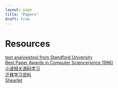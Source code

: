 ```yaml
---
layout: page
title: "Papers"
draft: true
---
```



Resources
=========

[text analysistool from Standford University](http://www.etcml.com/)<br/>
[Best Paper Awards in Computer Science(since 1996)](http://jeffhuang.com/best_paper_awards.html)<br/>
[小波相关源码学习](http://www.csee.wvu.edu/~xinl/source.html)<br/>
[迁移学习资料](http://www.cse.ust.hk/TL/)<br/>
[Shearlet](http://www.shearlab.org)<br/>
